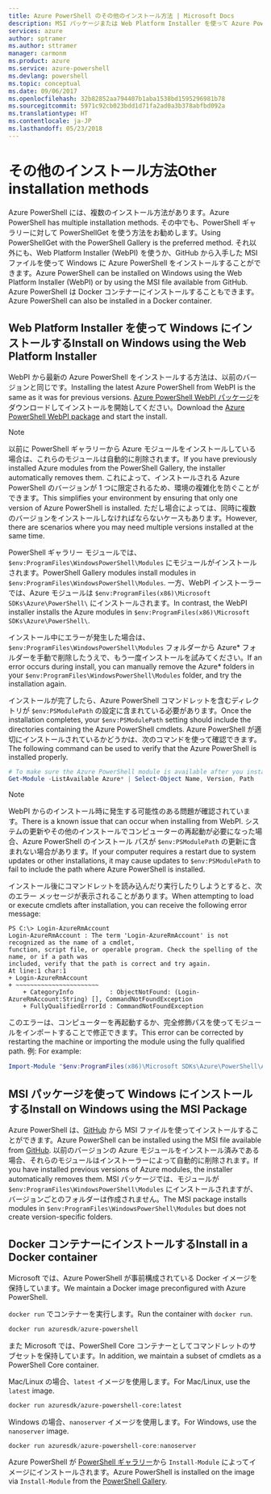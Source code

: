 ```yaml
---
title: Azure PowerShell のその他のインストール方法 | Microsoft Docs
description: MSI パッケージまたは Web Platform Installer を使って Azure PowerShell をインストールする方法について説明します。
services: azure
author: sptramer
ms.author: sttramer
manager: carmonm
ms.product: azure
ms.service: azure-powershell
ms.devlang: powershell
ms.topic: conceptual
ms.date: 09/06/2017
ms.openlocfilehash: 32b82852aa794407b1aba1538bd1595296981b78
ms.sourcegitcommit: 5971c92cb023bdd1d71fa2ad0a3b378abfbd092a
ms.translationtype: HT
ms.contentlocale: ja-JP
ms.lasthandoff: 05/23/2018
---
```

# <a name="other-installation-methods"></a><span data-ttu-id="ff39a-103">その他のインストール方法</span><span class="sxs-lookup"><span data-stu-id="ff39a-103">Other installation methods</span></span>

<span data-ttu-id="ff39a-104">Azure PowerShell には、複数のインストール方法があります。</span><span class="sxs-lookup"><span data-stu-id="ff39a-104">Azure PowerShell has multiple installation methods.</span></span> <span data-ttu-id="ff39a-105">その中でも、PowerShell ギャラリーに対して PowerShellGet を使う方法をお勧めします。</span><span class="sxs-lookup"><span data-stu-id="ff39a-105">Using PowerShellGet with the PowerShell Gallery is the preferred method.</span></span> <span data-ttu-id="ff39a-106">それ以外にも、Web Platform Installer (WebPI) を使うか、GitHub から入手した MSI ファイルを使って Windows に Azure PowerShell をインストールすることができます。</span><span class="sxs-lookup"><span data-stu-id="ff39a-106">Azure PowerShell can be installed on Windows using the Web Platform Installer (WebPI) or by using the MSI file available from GitHub.</span></span> <span data-ttu-id="ff39a-107">Azure PowerShell は Docker コンテナーにインストールすることもできます。</span><span class="sxs-lookup"><span data-stu-id="ff39a-107">Azure PowerShell can also be installed in a Docker container.</span></span>

## <a name="install-on-windows-using-the-web-platform-installer"></a><span data-ttu-id="ff39a-108">Web Platform Installer を使って Windows にインストールする</span><span class="sxs-lookup"><span data-stu-id="ff39a-108">Install on Windows using the Web Platform Installer</span></span>

<span data-ttu-id="ff39a-109">WebPI から最新の Azure PowerShell をインストールする方法は、以前のバージョンと同じです。</span><span class="sxs-lookup"><span data-stu-id="ff39a-109">Installing the latest Azure PowerShell from WebPI is the same as it was for previous versions.</span></span>
<span data-ttu-id="ff39a-110">[Azure PowerShell WebPI パッケージ](http://aka.ms/webpi-azps)をダウンロードしてインストールを開始してください。</span><span class="sxs-lookup"><span data-stu-id="ff39a-110">Download the [Azure PowerShell WebPI package](http://aka.ms/webpi-azps) and start the install.</span></span>

> [!NOTE]
> <span data-ttu-id="ff39a-111">以前に PowerShell ギャラリーから Azure モジュールをインストールしている場合は、これらのモジュールは自動的に削除されます。</span><span class="sxs-lookup"><span data-stu-id="ff39a-111">If you have previously installed Azure modules from the PowerShell Gallery, the installer automatically removes them.</span></span> <span data-ttu-id="ff39a-112">これによって、インストールされる Azure PowerShell のバージョンが 1 つに限定されるため、環境の複雑化を防ぐことができます。</span><span class="sxs-lookup"><span data-stu-id="ff39a-112">This simplifies your environment by ensuring that only one version of Azure PowerShell is installed.</span></span> <span data-ttu-id="ff39a-113">ただし場合によっては、同時に複数のバージョンをインストールしなければならないケースもあります。</span><span class="sxs-lookup"><span data-stu-id="ff39a-113">However, there are scenarios where you may need multiple versions installed at the same time.</span></span>
>
> <span data-ttu-id="ff39a-114">PowerShell ギャラリー モジュールでは、`$env:ProgramFiles\WindowsPowerShell\Modules` にモジュールがインストールされます。</span><span class="sxs-lookup"><span data-stu-id="ff39a-114">PowerShell Gallery modules install modules in `$env:ProgramFiles\WindowsPowerShell\Modules`.</span></span> <span data-ttu-id="ff39a-115">一方、WebPI インストーラーでは、Azure モジュールは `$env:ProgramFiles(x86)\Microsoft SDKs\Azure\PowerShell\` にインストールされます。</span><span class="sxs-lookup"><span data-stu-id="ff39a-115">In contrast, the WebPI installer installs the Azure modules in `$env:ProgramFiles(x86)\Microsoft SDKs\Azure\PowerShell\`.</span></span>
>
> <span data-ttu-id="ff39a-116">インストール中にエラーが発生した場合は、`$env:ProgramFiles\WindowsPowerShell\Modules` フォルダーから Azure\* フォルダーを手動で削除したうえで、もう一度インストールを試みてください。</span><span class="sxs-lookup"><span data-stu-id="ff39a-116">If an error occurs during install, you can manually remove the Azure\* folders in your `$env:ProgramFiles\WindowsPowerShell\Modules` folder, and try the installation again.</span></span>

<span data-ttu-id="ff39a-117">インストールが完了したら、Azure PowerShell コマンドレットを含むディレクトリが `$env:PSModulePath` の設定に含まれている必要があります。</span><span class="sxs-lookup"><span data-stu-id="ff39a-117">Once the installation completes, your `$env:PSModulePath` setting should include the directories containing the Azure PowerShell cmdlets.</span></span> <span data-ttu-id="ff39a-118">Azure PowerShell が適切にインストールされているかどうかは、次のコマンドを使って確認できます。</span><span class="sxs-lookup"><span data-stu-id="ff39a-118">The following command can be used to verify that the Azure PowerShell is installed properly.</span></span>

```powershell
# To make sure the Azure PowerShell module is available after you install
Get-Module -ListAvailable Azure* | Select-Object Name, Version, Path
```

> [!NOTE]
> <span data-ttu-id="ff39a-119">WebPI からのインストール時に発生する可能性のある問題が確認されています。</span><span class="sxs-lookup"><span data-stu-id="ff39a-119">There is a known issue that can occur when installing from WebPI.</span></span> <span data-ttu-id="ff39a-120">システムの更新やその他のインストールでコンピューターの再起動が必要になった場合、Azure PowerShell のインストール パスが `$env:PSModulePath` の更新に含まれない場合があります。</span><span class="sxs-lookup"><span data-stu-id="ff39a-120">If your computer requires a restart due to system updates or other installations, it may cause updates to `$env:PSModulePath` to fail to include the path where Azure PowerShell is installed.</span></span>

<span data-ttu-id="ff39a-121">インストール後にコマンドレットを読み込んだり実行したりしようとすると、次のエラー メッセージが表示されることがあります。</span><span class="sxs-lookup"><span data-stu-id="ff39a-121">When attempting to load or execute cmdlets after installation, you can receive the following error message:</span></span>

```
PS C:\> Login-AzureRmAccount
Login-AzureRmAccount : The term 'Login-AzureRmAccount' is not recognized as the name of a cmdlet,
function, script file, or operable program. Check the spelling of the name, or if a path was
included, verify that the path is correct and try again.
At line:1 char:1
+ Login-AzureRmAccount
+ ~~~~~~~~~~~~~~~~~~~~~~~
    + CategoryInfo          : ObjectNotFound: (Login-AzureRmAccount:String) [], CommandNotFoundException
    + FullyQualifiedErrorId : CommandNotFoundException
```

<span data-ttu-id="ff39a-122">このエラーは、コンピューターを再起動するか、完全修飾パスを使ってモジュールをインポートすることで修正できます。</span><span class="sxs-lookup"><span data-stu-id="ff39a-122">This error can be corrected by restarting the machine or importing the module using the fully qualified path.</span></span> <span data-ttu-id="ff39a-123">例: </span><span class="sxs-lookup"><span data-stu-id="ff39a-123">For example:</span></span>

```powershell
Import-Module "$env:ProgramFiles(x86)\Microsoft SDKs\Azure\PowerShell\AzureRM.psd1"
```

## <a name="install-on-windows-using-the-msi-package"></a><span data-ttu-id="ff39a-124">MSI パッケージを使って Windows にインストールする</span><span class="sxs-lookup"><span data-stu-id="ff39a-124">Install on Windows using the MSI Package</span></span>

<span data-ttu-id="ff39a-125">Azure PowerShell は、[GitHub](https://github.com/Azure/azure-powershell/releases/latest) から MSI ファイルを使ってインストールすることができます。</span><span class="sxs-lookup"><span data-stu-id="ff39a-125">Azure PowerShell can be installed using the MSI file available from [GitHub](https://github.com/Azure/azure-powershell/releases/latest).</span></span> <span data-ttu-id="ff39a-126">以前のバージョンの Azure モジュールをインストール済みである場合、それらのモジュールはインストーラーによって自動的に削除されます。</span><span class="sxs-lookup"><span data-stu-id="ff39a-126">If you have installed previous versions of Azure modules, the installer automatically removes them.</span></span> <span data-ttu-id="ff39a-127">MSI パッケージでは、モジュールが `$env:ProgramFiles\WindowsPowerShell\Modules` にインストールされますが、バージョンごとのフォルダーは作成されません。</span><span class="sxs-lookup"><span data-stu-id="ff39a-127">The MSI package installs modules in `$env:ProgramFiles\WindowsPowerShell\Modules` but does not create version-specific folders.</span></span>

## <a name="install-in-a-docker-container"></a><span data-ttu-id="ff39a-128">Docker コンテナーにインストールする</span><span class="sxs-lookup"><span data-stu-id="ff39a-128">Install in a Docker container</span></span>

<span data-ttu-id="ff39a-129">Microsoft では、Azure PowerShell が事前構成されている Docker イメージを保持しています。</span><span class="sxs-lookup"><span data-stu-id="ff39a-129">We maintain a Docker image preconfigured with Azure PowerShell.</span></span>

<span data-ttu-id="ff39a-130">`docker run` でコンテナーを実行します。</span><span class="sxs-lookup"><span data-stu-id="ff39a-130">Run the container with `docker run`.</span></span>

```powershell
docker run azuresdk/azure-powershell
```

<span data-ttu-id="ff39a-131">また Microsoft では、PowerShell Core コンテナーとしてコマンドレットのサブセットを保持しています。</span><span class="sxs-lookup"><span data-stu-id="ff39a-131">In addition, we maintain a subset of cmdlets as a PowerShell Core container.</span></span>

<span data-ttu-id="ff39a-132">Mac/Linux の場合、`latest` イメージを使用します。</span><span class="sxs-lookup"><span data-stu-id="ff39a-132">For Mac/Linux, use the `latest` image.</span></span>

```bash
docker run azuresdk/azure-powershell-core:latest
```

<span data-ttu-id="ff39a-133">Windows の場合、`nanoserver` イメージを使用します。</span><span class="sxs-lookup"><span data-stu-id="ff39a-133">For Windows, use the `nanoserver` image.</span></span>

```powershell
docker run azuresdk/azure-powershell-core:nanoserver
```

<span data-ttu-id="ff39a-134">Azure PowerShell が [PowerShell ギャラリー](https://www.powershellgallery.com/)から `Install-Module` によってイメージにインストールされます。</span><span class="sxs-lookup"><span data-stu-id="ff39a-134">Azure PowerShell is installed on the image via `Install-Module` from the [PowerShell Gallery](https://www.powershellgallery.com/).</span></span>